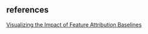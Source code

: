 
## references

[Visualizing the Impact of Feature Attribution Baselines](https://distill.pub/2020/attribution-baselines/)